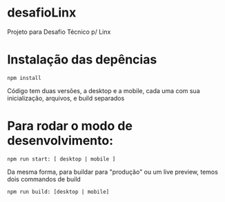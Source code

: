# desafioLinx
Projeto para Desafio Técnico p/ Linx

# Instalação das depências
```
npm install
```
Código tem duas versões, a desktop e a mobile, cada uma com sua inicialização, arquivos, e build separados
# Para rodar o modo de desenvolvimento:
```
npm run start: [ desktop | mobile ]
```
Da mesma forma, para buildar para "produção" ou um live preview, temos dois commandos de build
```
npm run build: [desktop | mobile]
```